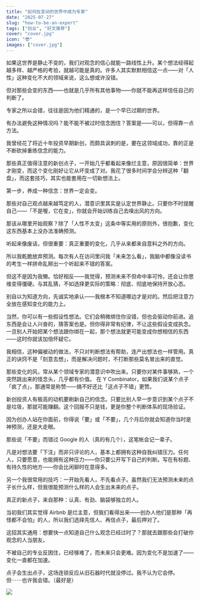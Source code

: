 ```yaml
---
title: "如何在变动的世界中成为专家"
date: "2025-07-27"
slug: "how-to-be-an-expert"
tags: ["创业", "好文推荐"]
cover: "cover.jpg"
icon: "😎"
images: ["cover.jpg"]
---
```

如果这世界是静止不变的，我们对观念的信心就能一路线性上升。某个想法经得起越多样、越严格的考验，就越可能是真的。许多人其实默默相信这一点——对「人性」这种变化不大的领域来说，这么想或许没错。



但对那些会变的东西——也就是几乎所有其他事物——你就不能再这样信任自己的判断了。



专家之所以会错，往往是因为他们精通的，是一个早已过期的世界。



有办法避免这种情况吗？能不能不被过时信念困住？答案是——可以，但得靠一点方法。



我曾经花了将近十年投资早期新创，而颇具讽刺的是，要在这领域成功，靠的正是不断砍掉重练信念的能力。



那些真正值得注意的新创点子，一开始几乎都看起来像烂主意，原因很简单：世界才刚变，而这个变化刚好让它从坏变成了对。我花了很多时间学会分辨这种「翻盘」，而这套技巧，其实也能套用在一切新想法上。



第一步，养成一种信念：世界一定会变。



那些对自己观点越来越笃定的人，潜意识里其实是认定世界静止。只要你不时提醒自己——「不是喔，它在变」，你就会开始训练自己去嗅出风的方向。



那该从哪里开始观察？除了「人性不太变」这条中等实用的原则外，很抱歉，变化这东西基本上没办法准确预测。



听起来像废话，但很重要：真正重要的变化，几乎从来都来自意料之外的方向。



所以我乾脆放弃预测。每次有人在访问里问我「未来怎么看」，我脑中都像没读书的考生一样拼命乱掰出一个听起来不错的答案。



但这不是因为我懒。恰好相反——我觉得，预测未来不但命中率可怜，还会让你思维变得僵硬。与其乱猜，不如选择更实际的策略：彻底、彻底地保持开放心态。



别自以为知道方向，先诚实地承认——我根本不知道哪边才是对的。然后把注意力全放在感知变化的能力上。



当然，你可以有一些假设性想法。它们会稍微绑住你没错，但也会驱动你前进。追东西是会让人兴奋的，猜答案也是。但你得非常有纪律，不让这些假设变成执念。
一旦别人开始把某个想法跟你绑在一起，那个想法就更可能变成你想相信的东西——这时你就该加倍怀疑它。



我相信，这种偏被动的做法，不只对判断想法有帮助，连产出想法也一样管用。真正的诀窍不是「刻意去想」，而是解决问题时，不打断那些莫名冒出来的直觉。



那些变化的风，常从某个领域专家的潜意识中吹出来。只要你对某件事够熟，一个突然跳出来的怪念头，几乎都有价值。
在 Y Combinator，如果我们说某个点子「疯了点」，那通常是称赞——搞不好还比「这点子不错」更赞。



新创投资人有极高的动机要刷新自己的信念。只要比别人早一步意识到某个点子不是垃圾，那就可能赚翻。这个回报不只是钱，更是你整个判断体系的现场验证。



因为创办人站在你面前，你得说「要」或「不要」，几个月后你就会知道你当时是神预测，还是大走眼。



那些说「不要」而错过 Google 的人（真的有几个），这笔帐会记一辈子。



凡是对想法要「下注」而非只评论的人，基本上都拥有这种自我纠错压力。任何人，只要愿意，也能拥有这种压力——你只要公开写下自己的判断。写在有标题、有持久性的地方——你会比闲聊时在意得多。



另一个我很常用的技巧：一开始先看人，不先看点子。虽然我们无法预测未来的点子长什么样，但我很能预测什么样的人会生出未来的点子。



真正的新点子，来自那种：认真、有劲、脑袋够独立的人。



当初我们其实觉得 Airbnb 是烂主意，但我们看得出来——创办人他们是那种「再怪都不会怕」的人，所以我们选择先信人、再信点子，最后押对了。



这招其实通用：想要快一点知道自己什么观念已经过时了？那就去跟那些会打破你观念的人当朋友。



不被自己的专业反困住，已经够难了，而未来只会更难。因为变化不是加速了——变化一直都在加速。



点子会生出点子，这场连锁反应从旧石器时代就没停过。我不认为它会停。
但⋯⋯也许我会错。（最好是）




![](https://prod-files-secure.s3.us-west-2.amazonaws.com/112d0858-5090-4d34-a606-b75eb8d65fd2/46476355-9cf3-4e99-9b7a-3531bc426380/1000202064.png?X-Amz-Algorithm=AWS4-HMAC-SHA256&X-Amz-Content-Sha256=UNSIGNED-PAYLOAD&X-Amz-Credential=ASIAZI2LB466VTC7NBXJ%2F20250812%2Fus-west-2%2Fs3%2Faws4_request&X-Amz-Date=20250812T134739Z&X-Amz-Expires=3600&X-Amz-Security-Token=IQoJb3JpZ2luX2VjEM3%2F%2F%2F%2F%2F%2F%2F%2F%2F%2FwEaCXVzLXdlc3QtMiJHMEUCIQDmk4IeoUtQQGjRglFf3HaT4ivLH56qALwfeqWoMUjdrgIgCS5kvjQcVac6WIiDPI%2BMeS7%2F5%2B%2BmDJoAy1wjlTFH23Iq%2FwMIFhAAGgw2Mzc0MjMxODM4MDUiDKF46F%2FRzPsPTvyf7CrcA5Ya8PXdN6SxDum1I0aTJT0Th2ZITGBz3quiVkPuXLpnHEmnNxYAp1%2FG3NwEWGtnN7zwLhy5aXZYpWSaFOx1eKIJKyoOcq6CQk5%2B7GNooIVDaJXCEne0NlcBU0ZHxH7RVgkv3KVvAIMTRizGnYZsFjeWnGe9In0AGjWIw%2BZNy5PFUVB%2Fg2A3NUj1lEsJC%2BxQq4B9BSHH%2Fq4vC43uPPcSP1O2JaIkc1LHrsqg7BtqPkJNFxJb3Kx6X5qrN%2FW%2BPh6xQKtEl3veh7MSdhe4InHN2sldgrXnN%2BvA3%2BROBltCTwDd39EZ%2Fx2gOTzWbMtkhRHZNV2KKgx3mczonMjlDKkKskPj7bpAsdlzghs86YhzMqxMTVizP%2B3JF4FgcZbQb1z1bWXJ5Pd458MzxdhMyIyTNNydBe7Ds1zQDIiLXIDbcZXSJHQmWcli40Mw%2BYTpsMFE4c4PE%2FARctKHAx7JU54lqsXDWp5JadgEyt%2FlazAIaYxC1N4puncSXJILaEt6Qvjj2uUjpFDNHvHIEWaUygXj6iUYyAemFeVqyeSPjBWnDtJ20jhiSG0plSsKckvhh6cgzlw%2BPH6NR1mHgHgbJHaaKxWova2sSynblqAxCZHh2wIfLbhjLQTuZCOJdIZuMP397MQGOqUBAnLVDcxvN3P95UxZWzQrOZ5xrOjRDT5Icw%2Bx6mK1xCqgn6XzCFXZVkIGF9%2Bd9rUAqGGTI5vaVI%2BHJ4GbkZLSNOqdni3a3l9ePwW4m857mu8%2Bc7SnFwf%2FC4rc51fFChvqN6bc4Ywl6d30Dv1dNmJy%2FhsSPKBTNScaaadyMiB8E5tGK%2BVmMRLfhG%2FIDzjwUU3CF6aLABKdjc8fuIdGLf0%2FWGzTDeGH&X-Amz-Signature=fa02eafe58c48c5b2b0dc50573b2cee8e7c21cbda00277c64cf8b465f4817e7c&X-Amz-SignedHeaders=host&x-amz-checksum-mode=ENABLED&x-id=GetObject)

